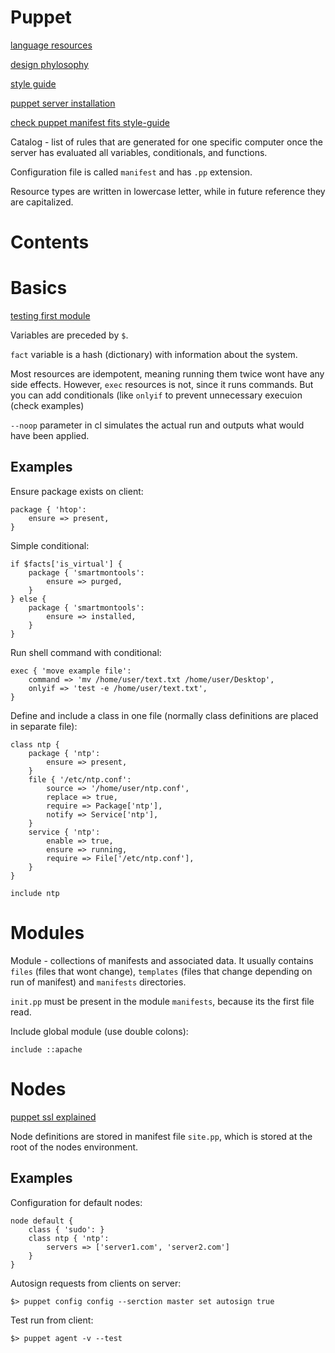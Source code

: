 # Puppet

[language resources](https://puppet.com/docs/puppet/latest/lang_resources.html)

[design phylosophy](http://radar.oreilly.com/2015/04/the-puppet-design-philosophy.html)

[style guide](https://puppet.com/docs/puppet/latest/style_guide.html)

[puppet server installation](https://puppet.com/docs/puppetserver/latest/install_from_packages.html)

[check puppet manifest fits style-guide](http://puppet-lint.com/)

Catalog - list of rules that are generated for one specific computer once the server has evaluated all variables, conditionals, and functions.

Configuration file is called `manifest` and has `.pp` extension.

Resource types are written in lowercase letter, while in future reference they are capitalized.

# Contents

# Basics

[testing first module](https://rspec-puppet.com/tutorial/)

Variables are preceded by `$`.

`fact` variable is a hash (dictionary) with information about the system.

Most resources are idempotent, meaning running them twice wont have any side effects.
However, `exec` resources is not, since it runs commands.
But you can add conditionals (like `onlyif` to prevent unnecessary execuion (check examples)

`--noop` parameter in cl simulates the actual run and outputs what would have been applied.

## Examples

Ensure package exists on client:
```puppet
package { 'htop':
	ensure => present,
}
```

Simple conditional:
```puppet
if $facts['is_virtual'] {
	package { 'smartmontools':
		ensure => purged,
	}
} else {
	package { 'smartmontools':
		ensure => installed,
	}
}
```

Run shell command with conditional:
```puppet
exec { 'move example file':
	command => 'mv /home/user/text.txt /home/user/Desktop',
	onlyif => 'test -e /home/user/text.txt',
}
```

Define and include a class in one file (normally class definitions are placed in separate file):
```puppet
class ntp {
	package { 'ntp':
		ensure => present,
	}
	file { '/etc/ntp.conf':
		source => '/home/user/ntp.conf',
		replace => true,
		require => Package['ntp'],
		notify => Service['ntp'],
	}
	service { 'ntp':
		enable => true,
		ensure => running,
		require => File['/etc/ntp.conf'],
	}
}

include ntp
```

# Modules

Module - collections of manifests and associated data. It usually contains `files` (files that wont change), `templates` (files that change depending on run of manifest) and `manifests` directories.

`init.pp` must be present in the module `manifests`, because its the first file read.

Include global module (use double colons):
```puppet
include ::apache
```

# Nodes

[puppet ssl explained](http://www.masterzen.fr/2010/11/14/puppet-ssl-explained/)

Node definitions are stored in manifest file `site.pp`, which is stored at the root of the nodes environment.

## Examples

Configuration for default nodes:
```puppet
node default {
	class { 'sudo': }
	class ntp { 'ntp':
		servers => ['server1.com', 'server2.com']
	}
}
```

Autosign requests from clients on server:
```shell
$> puppet config config --serction master set autosign true
```

Test run from client:
```shell
$> puppet agent -v --test
```
